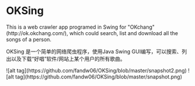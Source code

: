 # OKSing
<p>This is a web crawler app programed in Swing for "OKchang" (http://ok.okchang.com/), which could search, list and download all the songs of a person.</p>
<p>OKSing 是一个简单的网络爬虫程序，使用Java Swing GUI编写，可以搜索、列出以及下载“好唱”软件/网站上某个用户的所有歌曲。</p>
![alt tag](https://github.com/fandw06/OKSing/blob/master/snapshot2.png)
![alt tag](https://github.com/fandw06/OKSing/blob/master/snapshot.png)

